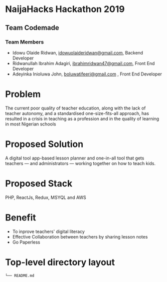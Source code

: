 # NaijaHacks Hackathon 2019

## Team Codemade

### Team Members

- Idowu Olaide Ridwan, idowuolaideridwan@gmail.com, Backend Developer
- Ridwanullah Ibrahim Adagiri, ibrahimridwan47@gmail.com, Front End Developer
- Adeyinka Inioluwa John, boluwatifeeri@gmail.com , Front End Developer

# Problem

 The current poor quality of teacher education, along with the lack of teacher autonomy, 
 and a standardised one-size-fits-all approach, has resulted in a crisis in teaching 
 as a profession and in the quality of learning in most Nigerian schools

# Proposed Solution

A digital tool app-based lesson planner and one-in-all tool that gets teachers — 
and administrators — working together on how to teach kids.

# Proposed Stack

PHP, ReactJs, Redux, MSYQL and AWS

# Benefit

- To inprove teachers' digital literacy 
- Effective Collaboration between teachers by sharing lesson notes
- Go Paperless

# Top-level directory layout
    └── README.md   
